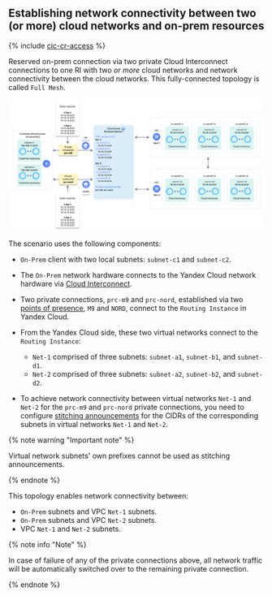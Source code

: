 ## Establishing network connectivity between two (or more) cloud networks and on-prem resources

{% include [cic-cr-access](../../_includes/interconnect/cic-cr-access.md) %}

Reserved on-prem connection via two private Cloud Interconnect connections to one RI with two *or more* cloud networks and network connectivity between the cloud networks. This fully-connected topology is called `Full Mesh`.

![ri-topology-7](../../_assets/cloud-router/ri-topology-7.svg)

The scenario uses the following components:

* `On-Prem` client with two local subnets: `subnet-c1` and `subnet-c2`.

* The `On-Prem` network hardware connects to the Yandex Cloud network hardware via [Cloud Interconnect](../../interconnect/concepts/index.md).

* Two private connections, `prc-m9` and `prc-nord`, established via two [points of presence](../../interconnect/concepts/pops.md), `M9` and `NORD`, connect to the `Routing Instance` in Yandex Cloud.

* From the Yandex Cloud side, these two virtual networks connect to the `Routing Instance`:

  * `Net-1` comprised of three subnets: `subnet-a1`, `subnet-b1`, and `subnet-d1`.
  * `Net-2` comprised of three subnets: `subnet-a2`, `subnet-b2`, and `subnet-d2`.

* To achieve network connectivity between virtual networks `Net-1` and `Net-2` for the `prc-m9` and `prc-nord` private connections, you need to configure [stitching announcements](../concepts/vpc-stitching.md) for the CIDRs of the corresponding subnets in virtual networks `Net-1` and `Net-2`.

{% note warning "Important note" %}

Virtual network subnets' own prefixes cannot be used as stitching announcements.

{% endnote %}

This topology enables network connectivity between:

* `On-Prem` subnets and VPC `Net-1` subnets.
* `On-Prem` subnets and VPC `Net-2` subnets.
* VPC `Net-1` and `Net-2` subnets.

{% note info "Note" %}

In case of failure of any of the private connections above, all network traffic will be automatically switched over to the remaining private connection.

{% endnote %}

